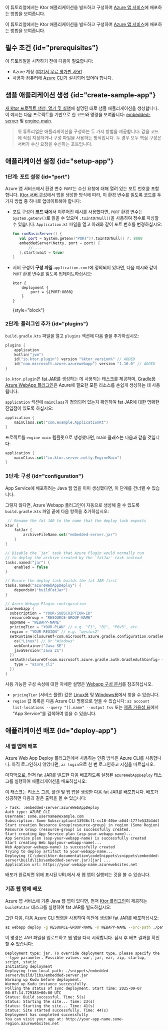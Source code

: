 [//]: # (title: Azure 앱 서비스)

<show-structure for="chapter" depth="2"/>

<link-summary>이 튜토리얼에서는 Ktor 애플리케이션을 빌드하고 구성하여 [Azure 앱 서비스](https://azure.microsoft.com/products/app-service/)에 배포하는 방법을 보여줍니다.</link-summary>

이 튜토리얼에서는 Ktor 애플리케이션을 빌드하고 구성하여 [Azure 앱 서비스](https://azure.microsoft.com/products/app-service/)에 배포하는 방법을 보여줍니다.

## 필수 조건 {id="prerequisites"}
이 튜토리얼을 시작하기 전에 다음이 필요합니다:
* Azure 계정 ([여기서 무료 평가판 사용](https://azure.microsoft.com/en-us/free/)).
* 사용자 컴퓨터에 [Azure CLI](https://learn.microsoft.com/cli/azure/install-azure-cli)가 설치되어 있어야 합니다.

## 샘플 애플리케이션 생성 {id="create-sample-app"}

[새 Ktor 프로젝트 생성, 열기 및 실행](server-create-a-new-project.topic)에 설명된 대로 샘플 애플리케이션을 생성합니다. 이 예시는 다음 프로젝트를 기반으로 한 코드와 명령을 보여줍니다: [embedded-server](https://github.com/ktorio/ktor-documentation/tree/%ktor_version%/codeSnippets/snippets/embedded-server) 및 [engine-main](https://github.com/ktorio/ktor-documentation/tree/%ktor_version%/codeSnippets/snippets/engine-main).

> 위 튜토리얼은 애플리케이션을 구성하는 두 가지 방법을 제공합니다: 값을 코드에 직접 지정하거나 구성 파일을 사용하는 방식입니다. 두 경우 모두 핵심 구성은 서버가 수신 요청을 수신하는 포트입니다.

## 애플리케이션 설정 {id="setup-app"}

### 1단계: 포트 설정 {id="port"}

Azure 앱 서비스에서 환경 변수 `PORT`는 수신 요청에 대해 열려 있는 포트 번호를 포함합니다. [Ktor 서버 구성](server-create-and-configure.topic)에서 앱을 생성한 방식에 따라, 이 환경 변수를 읽도록 코드를 두 가지 방법 중 하나로 업데이트해야 합니다:

* 포트 구성이 **코드 내**에서 이루어진 예시를 사용했다면, `PORT` 환경 변수는 `System.getenv()`로 읽을 수 있으며 `.toIntOrNull()`을 사용하여 정수로 파싱할 수 있습니다. `Application.kt` 파일을 열고 아래와 같이 포트 번호를 변경하십시오:

   ```kotlin
   fun runBasicServer() {
      val port = System.getenv("PORT")?.toIntOrNull() ?: 8080
      embeddedServer(Netty, port = port) {
          // ...
      }.start(wait = true)
   }
    ```
* 서버 구성이 **구성 파일** `application.conf`에 정의되어 있다면, 다음 예시와 같이 `PORT` 환경 변수를 읽도록 업데이트하십시오:

   ```
   ktor {
       deployment {
           port = ${PORT:8080}
       }
   }
   ```
   {style="block"}

### 2단계: 플러그인 추가 {id="plugins"}
`build.gradle.kts` 파일을 열고 `plugins` 섹션에 다음 줄을 추가하십시오:
```kotlin
plugins {
    application
    kotlin("jvm")
    id("io.ktor.plugin") version "%ktor_version%" // ADDED
    id("com.microsoft.azure.azurewebapp") version "1.10.0" // ADDED
}
```

`io.ktor.plugin`은 [fat JAR](server-fatjar.md)를 생성하는 데 사용되는 태스크를 제공하며, [Gradle용 Azure WebApp 플러그인](https://github.com/microsoft/azure-gradle-plugins)은 Azure에 필요한 모든 리소스를 손쉽게 생성하는 데 사용됩니다.

`application` 섹션에 `mainClass`가 정의되어 있는지 확인하여 fat JAR에 대한 명확한 진입점이 있도록 하십시오:

```kotlin
application {
    mainClass.set("com.example.ApplicationKt")
}
```
프로젝트를 `engine-main` 템플릿으로 생성했다면, main 클래스는 다음과 같을 것입니다:

```kotlin
application {
    mainClass.set("io.ktor.server.netty.EngineMain")
}
```

### 3단계: 구성 {id="configuration"}

App Service에 배포하려는 Java 웹 앱을 이미 생성했다면, 이 단계를 건너뛸 수 있습니다.

그렇지 않다면, Azure Webapp 플러그인이 자동으로 생성해 줄 수 있도록 `build.gradle.kts` 파일 끝에 다음 항목을 추가하십시오:

```kotlin
 // Rename the fat JAR to the name that the deploy task expects
ktor {
    fatJar {
        archiveFileName.set("embedded-server.jar")
    }
}

// Disable the `jar` task that Azure Plugin would normally run
// to deploy the archive created by the `fatJar` task instead
tasks.named("jar") {
    enabled = false
}

// Ensure the deploy task builds the fat JAR first
tasks.named("azureWebAppDeploy") {
    dependsOn("buildFatJar")
}

// Azure Webapp Plugin configuration
azurewebapp {
  subscription = "YOUR-SUBSCRIPTION-ID"
  resourceGroup = "RESOURCE-GROUP-NAME"
  appName = "WEBAPP-NAME"
  pricingTier = "YOUR-PLAN" // e.g. "F1", "B1", "P0v3", etc.
  region = "YOUR-REGION" // e.g. "westus2"
  setRuntime(closureOf<com.microsoft.azure.gradle.configuration.GradleRuntimeConfig> {
    os("Linux") // Or "Windows"
    webContainer("Java SE")
    javaVersion("Java 21")
  })
  setAuth(closureOf<com.microsoft.azure.gradle.auth.GradleAuthConfig> {
    type = "azure_cli"
  })
}
```

사용 가능한 구성 속성에 대한 자세한 설명은 [Webapp 구성 문서](https://github.com/microsoft/azure-gradle-plugins/wiki/Webapp-Configuration)를 참조하십시오.

* `pricingTier` (서비스 플랜) 값은 [Linux용](https://azure.microsoft.com/en-us/pricing/details/app-service/linux/) 및 [Windows용](https://azure.microsoft.com/en-us/pricing/details/app-service/windows/)에서 찾을 수 있습니다.
* `region` 값 목록은 다음 Azure CLI 명령으로 얻을 수 있습니다: `az account list-locations --query "[].name" --output tsv` 또는 [제품 가용성 표](https://go.microsoft.com/fwlink/?linkid=2300348&clcid=0x409)에서 "App Service"를 검색하여 얻을 수 있습니다.

## 애플리케이션 배포 {id="deploy-app"}

### 새 웹 앱에 배포

Azure Web App Deploy 플러그인에서 사용하는 인증 방식은 Azure CLI를 사용합니다. 아직 로그인하지 않았다면, `az login`으로 한 번 로그인하고 지침을 따르십시오.

마지막으로, 먼저 fat JAR를 빌드한 다음 배포하도록 설정된 `azureWebAppDeploy` 태스크를 실행하여 애플리케이션을 배포하십시오:

<Tabs group="os">
<TabItem title="Linux/macOS" group-key="unix">
<code-block code="./gradlew :embedded-server:azureWebAppDeploy"/>
</TabItem>
<TabItem title="Windows" group-key="windows">
<code-block code="gradlew.bat :embedded-server:azureWebAppDeploy"/>
</TabItem>
</Tabs>

이 태스크는 리소스 그룹, 플랜 및 웹 앱을 생성한 다음 fat JAR를 배포합니다. 배포가 성공하면 다음과 같은 출력을 볼 수 있습니다:

```text
> Task: :embedded-server:azureWebAppDeploy
Auth type: AZURE_CLI
Username: some.username@example.com
Subscription: Some Subscription(13936cf1-cc18-40be-a0d4-177fe532b3dd)
Start creation Resource Group(resource-group) in region (Some Region)
Resource Group (resource-group) is successfully created.
Start creating App Service plan (asp-your-webapp-name)...
App Service plan (asp-your-webapp-name) is successfully created
Start creating Web App(your-webapp-name)...
Web App(your-webapp-name) is successfully created
Trying to deploy artifact to your-webapp-name...
Deploying (C:\docs\ktor-documentation\codeSnippets\snippets\embedded-server\build\libs\embedded-server.jar)[jar] ...
Application url: https://your-webapp-name.azurewebsites.net
```

배포가 완료되면 위에 표시된 URL에서 새 웹 앱이 실행되는 것을 볼 수 있습니다.

### 기존 웹 앱에 배포

Azure 앱 서비스에 기존 Java 웹 앱이 있다면, 먼저 [Ktor 플러그인](#plugins)이 제공하는 `buildFatJar` 태스크를 실행하여 fat JAR를 빌드하십시오:

<Tabs group="os">
<TabItem title="Linux/macOS" group-key="unix">
<code-block code="./gradlew :embedded-server:buildFatJar"/>
</TabItem>
<TabItem title="Windows" group-key="windows">
<code-block code="gradlew.bat :embedded-server:buildFatJar"/>
</TabItem>
</Tabs>

그런 다음, 다음 Azure CLI 명령을 사용하여 이전에 생성된 fat JAR를 배포하십시오:

```bash
az webapp deploy -g RESOURCE-GROUP-NAME -n WEBAPP-NAME --src-path ./path/to/embedded-server.jar --restart true
```

이 명령은 JAR 파일을 업로드하고 웹 앱을 다시 시작합니다. 잠시 후 배포 결과를 확인할 수 있습니다:

```text
Deployment type: jar. To override deployment type, please specify the --type parameter. Possible values: war, jar, ear, zip, startup, script, static
Initiating deployment
Deploying from local path: ./snippets/embedded-server/build/libs/embedded-server.jar
Warming up Kudu before deployment.
Warmed up Kudu instance successfully.
Polling the status of sync deployment. Start Time: 2025-09-07 00:07:14.729383+00:00 UTC
Status: Build successful. Time: 5(s)
Status: Starting the site... Time: 23(s)
Status: Starting the site... Time: 41(s)
Status: Site started successfully. Time: 44(s)
Deployment has completed successfully
You can visit your app at: http://your-app-name.some-region.azurewebsites.net